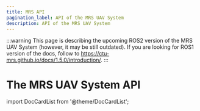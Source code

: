 ```yaml
---
title: MRS API
pagination_label: API of the MRS UAV System
description: API of the MRS UAV System
---
```


:::warning
This page is describing the upcoming ROS2 version of the MRS UAV System (however, it may be still outdated). If you are looking for ROS1 version of the docs, follow to https://ctu-mrs.github.io/docs/1.5.0/introduction/.
:::

# The MRS UAV System API

import DocCardList from '@theme/DocCardList';

<DocCardList />
